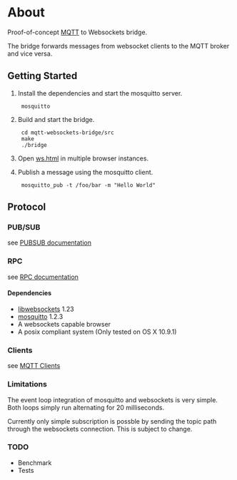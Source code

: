 About
=========================

Proof-of-concept [MQTT](http://mqtt.org/) to Websockets bridge.

The bridge forwards messages from websocket 
clients to the MQTT broker and vice versa.

## Getting Started

1. Install the dependencies and start the mosquitto server.

		mosquitto
		
2. Build and start the bridge.

		cd mqtt-websockets-bridge/src
		make
		./bridge
		
3. Open [ws.html](ws.html) in multiple browser instances.

4. Publish a message using the mosquitto client.
		
		mosquitto_pub -t /foo/bar -m "Hello World"

## Protocol

### PUB/SUB

see [PUBSUB documentation](doc/PUBSUB.md)

### RPC

see [RPC documentation](doc/RPC.md) 

#### Dependencies

* [libwebsockets](http://libwebsockets.org/trac/libwebsockets) 1.23
* [mosquitto](http://mosquitto.org/) 1.2.3
* A websockets capable browser
* A posix compliant system (Only tested on OS X 10.9.1)

### Clients

see [MQTT Clients](https://github.com/heimsphere/mqtt-clients)

### Limitations

The event loop integration of mosquitto and websockets is very simple.
Both loops simply run alternating for 20 milliseconds.

Currently only simple subscription is possble by sending the topic path 
through the websockets connection. This is subject to change.

### TODO

* Benchmark 
* Tests